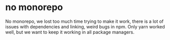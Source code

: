 

# no monorepo

No monorepo, we lost too much time trying to make it work, 
there is a lot of issues with dependencies and linking, weird bugs in npm.
Only yarn worked well, but we want to keep it working in all package managers.